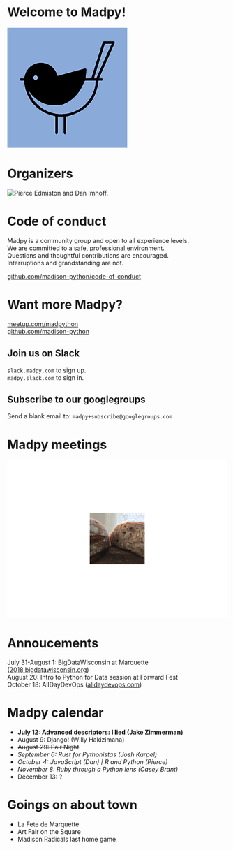 Welcome to Madpy!
=================

![The Madpy Magpy.](img/madpy-logo.png)

Organizers
==========

![Pierce Edmiston and Dan
Imhoff.](README_files/figure-markdown_strict/organizers-1.png)

Code of conduct
===============

Madpy is a community group and open to all experience levels.  
We are committed to a safe, professional environment.  
Questions and thoughtful contributions are encouraged.  
Interruptions and grandstanding are not.

[github.com/madison-python/code-of-conduct](https://github.com/madison-python/code-of-conduct)

Want more Madpy?
================

[meetup.com/madpython](https://www.meetup.com/madpython/)  
[github.com/madison-python](https://github.com/madison-python)

Join us on Slack
----------------

`slack.madpy.com` to sign up.  
`madpy.slack.com` to sign in.

Subscribe to our googlegroups
-----------------------------

Send a blank email to: `madpy+subscribe@googlegroups.com`

Madpy meetings
==============

![Bread.](README_files/figure-markdown_strict/bread-1.png)

Annoucements
============

July 31-August 1: BigDataWisconsin at Marquette
([2018.bigdatawisconsin.org](https://2018.bigdatawisconsin.org))  
August 20: Intro to Python for Data session at Forward Fest  
October 18: AllDayDevOps ([alldaydevops.com](https://alldaydevops.com))

Madpy calendar
==============

-   **July 12: Advanced descriptors: I lied (Jake Zimmerman)**
-   August 9: Django! (Willy Hakizimana)
-   <s>August 29: Pair Night</s>
-   *September 6: Rust for Pythonistas (Josh Karpel)*
-   *October 4: JavaScript (Dan) | R and Python (Pierce)*
-   *November 8: Ruby through a Python lens (Casey Brant)*
-   December 13: ?

Goings on about town
====================

-   La Fete de Marquette
-   Art Fair on the Square
-   Madison Radicals last home game
